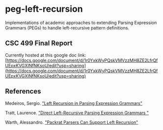 # peg-left-recursion
Implementations of academic approaches to extending Parsing Expression Grammars (PEGs) to handle left-recursive pattern definitions.

## CSC 499 Final Report
Currently hosted at this google doc link:
[https://docs.google.com/document/d/1r0YxkWyPQskVMVzzMH8ZE2LfrQfUEpxKVGXINfNKsoU/edit?usp=sharing](https://docs.google.com/document/d/1r0YxkWyPQskVMVzzMH8ZE2LfrQfUEpxKVGXINfNKsoU/edit?usp=sharing)

## References
Medeiros, Sergio. ["Left Recursion in Parsing Expression Grammars"](https://arxiv.org/pdf/1207.0443.pdf)

Tratt, Laurence. ["Direct Left-Recursive Parsing Expression Grammars
"](https://tratt.net/laurie/research/pubs/papers/tratt__direct_left_recursive_parsing_expression_grammars.pdf)

Warth, Alessandro. ["Packrat Parsers Can Support Left Recursion"](http://tinlizzie.org/~awarth/papers/pepm08.pdf)
